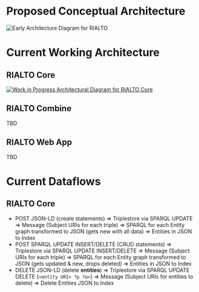 # Proposed Conceptual Architecture

![Early Architecture Diagram for RIALTO](https://docs.google.com/drawings/d/e/2PACX-1vSQ02m-7tdxzE7UYSbWPsl8DmeWboT952DhosgTLjNCAIUb1f95q71XpijdMQiD60MaWCGBsURLkSmP/pub?w=1440&h=1080)

# Current Working Architecture
## RIALTO Core
[![Work in Progress Architectural Diagram for RIALTO Core](/sul-dlss/rialto/wiki/Current_RIALTO_Architecture.png)](https://drive.google.com/file/d/14aOYXrn6iN1FzL21_BBQJmf90RuqGO4L/view?usp=sharing)

## RIALTO Combine
TBD

## RIALTO Web App
TBD

# Current Dataflows

## RIALTO Core

* POST JSON-LD (create statements) => Triplestore via SPARQL UPDATE => Message (Subject URIs for each triple) => SPARQL for each Entity graph transformed to JSON (gets new with all data) => Entities in JSON to Index
* POST SPARQL UPDATE INSERT/DELETE (CRUD statements) => Triplestore via SPARQL UPDATE INSERT/DELETE => Message (Subject URIs for each triple) => SPARQL for each Entity graph transformed to JSON (gets updated & new, drops deleted) => Entities in JSON to Index
* DELETE JSON-LD (delete **entities**) => Triplestore via SPARQL UPDATE DELETE {`<entity URI> ?p ?o>`} => Message (Subject URIs for entities to delete) => Delete Entities JSON to Index